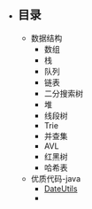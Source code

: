 

* ## 目录

  - 数据结构
    - 数组
    - 栈
    - 队列
    - 链表
    - 二分搜索树
    - 堆
    - 线段树
    - Trie
    - 并查集
    - AVL
    - 红黑树
    - 哈希表
  - 优质代码-java
    - [DateUtils](code/时间工具类.md)
    - 

